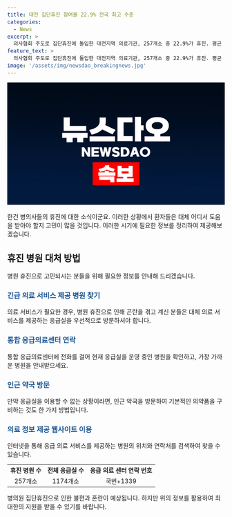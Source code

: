 ```yaml
---
title: 대전 집단휴진 참여율 22.9% 전국 최고 수준
categories:
  - News
excerpt: >
  의사협회 주도로 집단휴진에 돌입한 대전지역 의료기관, 257개소 중 22.9%가 휴진. 평균 14.9%보다 높아 전국 최고. 시는 진료명령 내리고, 13일까지 휴진 신고 요청. 지역 보건소는 연장 진료 요청.
feature_text: >
  의사협회 주도로 집단휴진에 돌입한 대전지역 의료기관, 257개소 중 22.9%가 휴진. 평균 14.9%보다 높아 전국 최고. 시는 진료명령 내리고, 13일까지 휴진 신고 요청. 지역 보건소는 연장 진료 요청.
image: '/assets/img/newsdao_breakingnews.jpg'
---
```


<p><img src="/assets/img/newsdao_breakingnews.jpg" alt="implanttips 속보" /></p>

<p>한건 병의사들의 휴진에 대한 소식이군요. 이러한 상황에서 환자들은 대체 어디서 도움을 받아야 할지 고민이 많을 것입니다. 이러한 시기에 필요한 정보를 정리하여 제공해보겠습니다. </p>

<h2 data-ke-size="size26">휴진 병원 대처 방법</h2>

<p>병원 휴진으로 고민되시는 분들을 위해 필요한 정보를 안내해 드리겠습니다.</p>

<p data-ke-size="size16"></p>

<h3><b><span style="color: #1a5490;">긴급 의료 서비스 제공 병원 찾기</span></b></h3>

<p>의료 서비스가 필요한 경우, 병원 휴진으로 인해 곤란을 겪고 계신 분들은 대체 의료 서비스를 제공하는 응급실을 우선적으로 방문하셔야 합니다.</p>

<p data-ke-size="size16"></p>

<h3><b><span style="color: #1a5490;">통합 응급의료센터 연락</span></b></h3>

<p>통합 응급의료센터에 전화를 걸어 현재 응급실을 운영 중인 병원을 확인하고, 가장 가까운 병원을 안내받으세요.</p>

<p data-ke-size="size16"></p>

<h3><b><span style="color: #1a5490;">인근 약국 방문</span></b></h3>

<p>만약 응급실을 이용할 수 없는 상황이라면, 인근 약국을 방문하여 기본적인 의약품을 구비하는 것도 한 가지 방법입니다.</p>

<p data-ke-size="size16"></p>

<h3><b><span style="color: #1a5490;">의료 정보 제공 웹사이트 이용</span></b></h3>

<p>인터넷을 통해 응급 의료 서비스를 제공하는 병원의 위치와 연락처를 검색하여 찾을 수 있습니다.</p>

<p data-ke-size="size16"></p>

<table>
<tbody>
<tr>
<td style="text-align: center; height: 17px;"><b>휴진 병원 수</b></td>
<td style="text-align: center; height: 17px;"><b>전체 응급실 수</b></td>
<td style="text-align: center; height: 17px;"><b>응급 의료 센터 연락 번호</b></td>
</tr>
<tr>
<td style="text-align: center; height: 17px;">257개소</td>
<td style="text-align: center; height: 17px;">1174개소</td>
<td style="text-align: center; height: 17px;">국번+1339</td>
</tr>
</tbody>
</table>

<p data-ke-size="size16"></p>

<p>병의원 집단휴진으로 인한 불편과 혼란이 예상됩니다. 하지만 위의 정보를 활용하여 최대한의 지원을 받을 수 있기를 바랍니다.</p>

